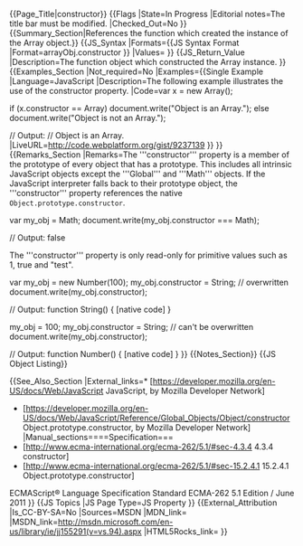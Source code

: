 {{Page_Title|constructor}}
{{Flags
|State=In Progress
|Editorial notes=The title bar must be modified.
|Checked_Out=No
}}
{{Summary_Section|References the function which created the instance of the Array object.}}
{{JS_Syntax
|Formats={{JS Syntax Format
|Format=arrayObj.constructor
}}
|Values=
}}
{{JS_Return_Value
|Description=The function object which constructed the Array instance.
}}
{{Examples_Section
|Not_required=No
|Examples={{Single Example
|Language=JavaScript
|Description=The following example illustrates the use of the constructor property.
|Code=var x = new Array();
 
 if (x.constructor == Array)
     document.write("Object is an Array.");
 else
     document.write("Object is not an Array.");
 
 // Output:
 // Object is an Array.
|LiveURL=http://code.webplatform.org/gist/9237139
}}
}}
{{Remarks_Section
|Remarks=The '''constructor''' property is a member of the prototype of every object that has a prototype. This includes all intrinsic JavaScript objects except the '''Global''' and '''Math''' objects. If the JavaScript interpreter falls back to their prototype object, the '''constructor''' property references the native <code>Object.prototype.constructor</code>.

 var my_obj = Math;
 document.write(my_obj.constructor === Math);
 
 // Output: false

The '''constructor''' property is only read-only for primitive values such as 1, true and "test".

 var my_obj = new Number(100);
 my_obj.constructor = String; // overwritten
 document.write(my_obj.constructor);
 
 // Output: function String() { [native code] }
 
 my_obj = 100;
 my_obj.constructor = String; // can't be overwritten
 document.write(my_obj.constructor);
 
 // Output: function Number() { [native code] }
}}
{{Notes_Section}}
{{JS Object Listing}}

{{See_Also_Section
|External_links=* [https://developer.mozilla.org/en-US/docs/Web/JavaScript JavaScript, by Mozilla Developer Network]
* [https://developer.mozilla.org/en-US/docs/Web/JavaScript/Reference/Global_Objects/Object/constructor Object.prototype.constructor, by Mozilla Developer Network]
|Manual_sections====Specification===
* [http://www.ecma-international.org/ecma-262/5.1/#sec-4.3.4 4.3.4 constructor]
* [http://www.ecma-international.org/ecma-262/5.1/#sec-15.2.4.1 15.2.4.1 Object.prototype.constructor]

ECMAScript® Language Specification
Standard ECMA-262
5.1 Edition / June 2011
}}
{{JS Topics
|JS Page Type=JS Property
}}
{{External_Attribution
|Is_CC-BY-SA=No
|Sources=MSDN
|MDN_link=
|MSDN_link=http://msdn.microsoft.com/en-us/library/ie/jj155291(v=vs.94).aspx
|HTML5Rocks_link=
}}